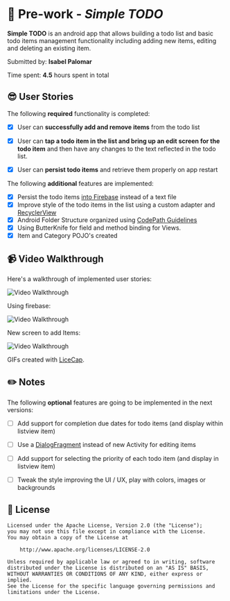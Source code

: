 # :iphone: Pre-work - *Simple TODO*  

**Simple TODO** is an android app that allows building a todo list and basic todo items management functionality including adding new items, editing and deleting an existing item.

Submitted by: **Isabel Palomar**

Time spent: **4.5** hours spent in total

## :sunglasses: User Stories

The following **required** functionality is completed:

* [x] User can **successfully add and remove items** from the todo list
* [x] User can **tap a todo item in the list and bring up an edit screen for the todo item** and then have any changes to the text reflected in the todo list.
* [x] User can **persist todo items** and retrieve them properly on app restart


The following **additional** features are implemented:

* [x] Persist the todo items [into Firebase](https://www.firebase.com/docs/android/guide/) instead of a text file
* [x] Improve style of the todo items in the list using a custom adapter and [RecyclerView](https://github.com/firebase/firebaseui-android)
* [x] Android Folder Structure organized using [CodePath Guidelines](https://guides.codepath.com/android/Organizing-your-Source-Files)
* [x] Using ButterKnife for field and method binding for Views. 
* [x] Item and Category POJO's created

## :video_camera: Video Walkthrough 

Here's a walkthrough of implemented user stories:

<img src='http://i.imgur.com/QIj1LpA.gif' title='Video Walkthrough' width='' alt='Video Walkthrough' />

Using firebase:

<img src='http://i.imgur.com/cRhMyNz.gif' title='Video Walkthrough Firebase' width='' alt='Video Walkthrough' />

New screen to add Items:

<img src='http://i.imgur.com/ChZJrk2.gif' title='Video Walkthrough screen add items' width='' alt='Video Walkthrough' />

GIFs created with [LiceCap](http://www.cockos.com/licecap/).


## :pencil2: Notes

The following **optional** features are going to be implemented in the next versions:

* [ ] Add support for completion due dates for todo items (and display within listview item)
* [ ] Use a [DialogFragment](http://guides.codepath.com/android/Using-DialogFragment) instead of new Activity for editing items
* [ ] Add support for selecting the priority of each todo item (and display in listview item)
* [ ] Tweak the style improving the UI / UX, play with colors, images or backgrounds



## :information_desk_person: License


    Licensed under the Apache License, Version 2.0 (the "License");
    you may not use this file except in compliance with the License.
    You may obtain a copy of the License at

        http://www.apache.org/licenses/LICENSE-2.0

    Unless required by applicable law or agreed to in writing, software
    distributed under the License is distributed on an "AS IS" BASIS,
    WITHOUT WARRANTIES OR CONDITIONS OF ANY KIND, either express or implied.
    See the License for the specific language governing permissions and
    limitations under the License.

